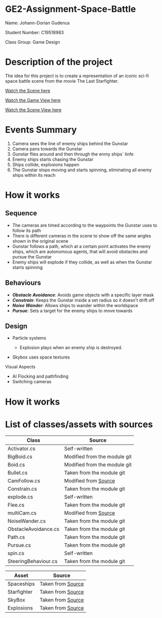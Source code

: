 # GE2-Assignment-Space-Battle

Name: Johann-Dorian Gudenus

Student Number: C19518983

Class Group: Game Design

# Description of the project

The idea for this project is to create a representation of an iconic sci-fi space battle scene from the movie The Last Starfighter.

[Watch the Scene here](https://www.youtube.com/watch?v=0YXobQ9Gi10)

[Watch the Game View here](https://youtu.be/s2zSrLDZk7c)

[Watch the Scene View here](https://youtu.be/yGi91oJxwf0)

# Events Summary
1. Camera sees the line of enemy ships behind the Gunstar
2. Camera pans towards the Gunstar
4. Gunstar flies around and then through the enmy ships´ linfe
5. Enemy ships starts chasing the Gunstar
6. Ships collide, explosions happen
7. The Gunstar stops moving and starts spinning, eliminating all enemy ships within its reach

# How it works
## Sequence
- The cameras are timed according to the waypoints the Gunstar uses to follow its path
- There is different cameras in the scene to show off the same angles shown in the original scene
- Gunstar follows a path, which at a certain point activates the enemy ships, which are autonomous agents, that will avoid obstacles and pursue the Gunstar
- Enemy ships will explode if they collide, as well as when the Gunstar starts spinning

## Behaviours
- ***Obstacle Avoidance***: Avoids game objects with a specific layer mask
- ***Constrain***: Keeps the Gunstar inside a set radius so it doesn't drift off
- ***Noise Wander***: Allows ships to wander within the worldspace
- ***Pursue***: Sets a target for the enemy ships to move towards

## Design
- Particle systems
  - Explosion plays when an enemy ship is destroyed. 

- Skybox uses space textures

Visual Aspects

- AI Flocking and pathfinding
- Switching cameras

# How it works


# List of classes/assets with sources
| Class | Source |
|-----------|-----------|
| Activator.cs  | Self-written|
| BigBoid.cs  | Modified from the module git|
| Boid.cs  | Modified from the module git|
| Bullet.cs  | Taken from the module git|
| CamFollow.cs  | Modified from [Source](https://github.com/Jammie506/GameEngines2Project/blob/main/Space%20Battle/Assets/Scripts/cameraController.cs)|
| Constrain.cs  | Taken from the module git|
| explode.cs  | Self-written|
| Flee.cs  | Taken from the module git|
| multiCam.cs  | Modified from [Source](https://docs.unity3d.com/Manual/MultipleCameras.html)|
| NoiseWander.cs  | Taken from the module git|
| ObstacleAvoidance.cs  | Taken from the module git|
| Path.cs  | Taken from the module git|
| Pursue.cs  | Taken from the module git|
| spin.cs  | Self-written|
| SteeringBehaviour.cs  | Taken from the module git|


| Asset | Source |
|-----------|-----------|
| Spaceships | Taken from [Source](https://assetstore.unity.com/packages/3d/vehicles/space/star-sparrow-modular-spaceship-73167) |
| Starfighter | Taken from [Source](https://assetstore.unity.com/packages/3d/vehicles/space/free-sf-fighter-11711) |
| SkyBox | Taken from [Source](https://tools.wwwtyro.net/space-3d/index.html) |
| Explosions| Taken from [Source](https://assetstore.unity.com/packages/vfx/particles/fire-explosions/fx-explosion-pack-30102) |
